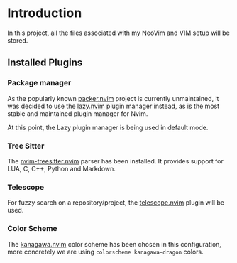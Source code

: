 # Introduction

In this project, all the files associated with my NeoVim and VIM setup will be stored.

## Installed Plugins

### Package manager

As the popularly known [packer.nvim](https://github.com/wbthomason/packer.nvim) project is currently unmaintained,
it was decided to use the [lazy.nvim](https://github.com/folke/lazy.nvim) plugin manager instead, as is the most
stable and maintained plugin manager for Nvim.

At this point, the Lazy plugin manager is being used in default mode.

### Tree Sitter

The [nvim-treesitter.nvim](https://github.com/nvim-treesitter/nvim-treesitter) parser has been installed. It provides
support for LUA, C, C++, Python and Markdown.

### Telescope

For fuzzy search on a repository/project, the [telescope.nvim](https://github.com/nvim-telescope/telescope.nvim) plugin
will be used.

### Color Scheme

The [kanagawa.nvim](https://github.com/rebelot/kanagawa.nvim) color scheme has been chosen in this configuration,
more concretely we are using `colorscheme kanagawa-dragon` colors.

